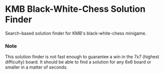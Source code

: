 # KMB Black-White-Chess Solution Finder

Search-based solution finder for KMB's black-white-chess minigame.

### Note

This solution finder is not fast enough to guarantee a win in the 7x7 (highest difficulty) board. It should be able to find a solution for any 6x6 board or smaller in a matter of seconds.
